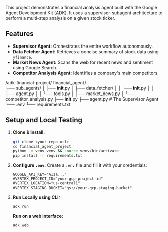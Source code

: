 This project demonstrates a financial analysis agent built with the Google Agent Development Kit (ADK). It uses a supervisor-subagent architecture to perform a multi-step analysis on a given stock ticker.

## Features

- **Supervisor Agent:** Orchestrates the entire workflow autonomously.
- **Data Fetcher Agent:** Retrieves a concise summary of stock data using `yfinance`.
- **Market News Agent:** Scans the web for recent news and sentiment using Google Search.
- **Competitor Analysis Agent:** Identifies a company's main competitors.


/adk-financial-project/
    financial_agent/            
        ├── sub_agents/
        │   ├── __init__.py
        │   ├── data_fetcher/
        │   │   ├── __init__.py
        │   │   ├── agent.py
        │   │   └── tools.py
        │   ├── market_news.py
        │   └── competitor_analysis.py
        ├── __init__.py
        ├── agent.py                # The Supervisor Agent
        └── .env
    └── requirements.txt

## Setup and Local Testing

1.  **Clone & Install:**
    ```bash
    git clone <your-repo-url>
    cd financial_agent_project
    python -m venv venv && source venv/bin/activate
    pip install -r requirements.txt
    ```

2.  **Configure `.env`:**
    Create a `.env` file and fill it with your credentials:
    ```
    GOOGLE_API_KEY="AIza..."
    #VERTEX_PROJECT_ID="your-gcp-project-id" 
    #VERTEX_LOCATION="us-central1" 
    #VERTEX_STAGING_BUCKET="gs://your-gcp-staging-bucket"
    ```

3.  **Run Locally using CLI:**
    ```bash
    adk run
    ```

    **Run on a web interface:**
    ```bash
    adk web
    ```

